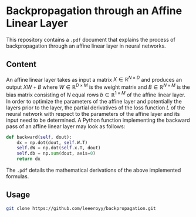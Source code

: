 # Backpropagation through an Affine Linear Layer

This repository contains a `.pdf` document that explains the process of backpropagation through an affine linear layer in neural networks.

## Content 
An affine linear layer takes as input a matrix $X \in \mathbb{R}^{N \times D}$ and produces an output $XW + B$ where $W \in \mathbb{R}^{D \times M}$ is the weight matrix and $B \in \mathbb{R}^{N \times M}$ is the bias matrix consisting of $N$ equal rows $b \in \mathbb{R}^{1 \times M}$ of the affine linear layer. In order to optimize the parameters of the affine layer and potentially the layers prior to the layer, the partial derivatives of the loss function $L$ of the neural network with respect to the parameters of the affine layer and its input need to be determined. A Python function implementing the backward pass of an affine linear layer may look as follows:
```python
def backward(self, dout):
    dx = np.dot(dout, self.W.T)
    self.dW = np.dot(self.x.T, dout) 
    self.db = np.sum(dout, axis=0)
    return dx
```
The `.pdf` details the mathematical derivations of the above implemented formulas. 

## Usage 

```bash
git clone https://github.com/leeeroyy/backpropagation.git
